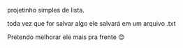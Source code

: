 projetinho simples de lista.

toda vez que for salvar algo ele salvará em um arquivo .txt

Pretendo melhorar ele mais pra frente 😊
